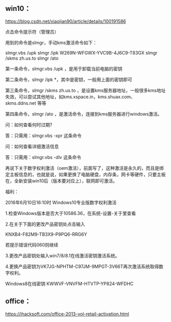 
## win10：    
https://blog.csdn.net/xiaojian90/article/details/100191586   

点击命令提示符（管理员）

用到的命令是slmgr，手动kms激活命令如下：

slmgr.vbs /upk
slmgr /ipk W269N-WFGWX-YVC9B-4J6C9-T83GX
slmgr /skms zh.us.to
slmgr /ato

第一条命令，slmgr.vbs /upk ，是用于卸载当前电脑的密钥

第二条命令，slmgr /ipk *，其中是密钥，一般用上面的密钥即可

第三条命令，slmgr /skms zh.us.to ，是设置kms服务器地址，一般很多kms地址失效，可以尝试其他地址，如kms.xspace.in，kms.shuax.com、skms.ddns.net 等等

第四条命令，slmgr /ato ，是激活命令，连接到kms服务器进行windows激活。

问：如何查看何时过期?

答：只需用：slmgr.vbs -xpr 这条命令

问：如何查看详细激活信息

答：只需用：slmgr.vbs -dlv 这条命令

再说下关于数字权利激活（oem激活），前面写了，这种激活是永久的，而且是绑定主板信息的，也就是说，如果更换了电脑硬盘，内存条，网卡等硬件，只要主板在，全新安装win10后（版本要对应上），联网即可激活。

福利：

2016年6月10日16:10时 Windows10专业版数字权利激活

1.检查Windows版本是否大于10586.36，在系统-设置-关于里查看

2.在关于下面的更改产品密钥处点击输入

KNXB4-F82M9-TB3X9-P9PQ6-RRG6Y

若提示错误代码060则继续

3.更改产品密钥处输入win7/8/8.1在线激活密钥激活系统。

4.更换产品密钥为VK7JG-NPHTM-C97JM-9MPGT-3V66T再次激活系统取得数字权利。

Windows8在线密钥 KWWVF-VNVFM-HTVTP-YP824-WFDHC



## office：   
https://ihacksoft.com/office-2013-vol-retail-activation.html   

